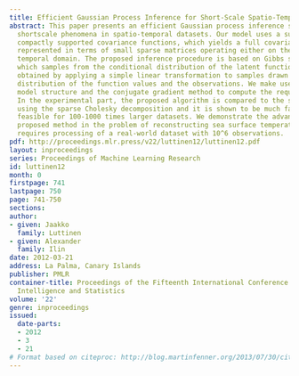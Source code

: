 ```yaml
---
title: Efficient Gaussian Process Inference for Short-Scale Spatio-Temporal Modeling
abstract: This paper presents an efficient Gaussian process inference scheme for modeling
  shortscale phenomena in spatio-temporal datasets. Our model uses a sum of separable,
  compactly supported covariance functions, which yields a full covariance matrix
  represented in terms of small sparse matrices operating either on the spatial or
  temporal domain. The proposed inference procedure is based on Gibbs sampling, in
  which samples from the conditional distribution of the latent function values are
  obtained by applying a simple linear transformation to samples drawn from the joint
  distribution of the function values and the observations. We make use of the proposed
  model structure and the conjugate gradient method to compute the required transformation.
  In the experimental part, the proposed algorithm is compared to the standard approach
  using the sparse Cholesky decomposition and it is shown to be much faster and computationally
  feasible for 100-1000 times larger datasets. We demonstrate the advantages of the
  proposed method in the problem of reconstructing sea surface temperature, which
  requires processing of a real-world dataset with 10^6 observations.
pdf: http://proceedings.mlr.press/v22/luttinen12/luttinen12.pdf
layout: inproceedings
series: Proceedings of Machine Learning Research
id: luttinen12
month: 0
firstpage: 741
lastpage: 750
page: 741-750
sections: 
author:
- given: Jaakko
  family: Luttinen
- given: Alexander
  family: Ilin
date: 2012-03-21
address: La Palma, Canary Islands
publisher: PMLR
container-title: Proceedings of the Fifteenth International Conference on Artificial
  Intelligence and Statistics
volume: '22'
genre: inproceedings
issued:
  date-parts:
  - 2012
  - 3
  - 21
# Format based on citeproc: http://blog.martinfenner.org/2013/07/30/citeproc-yaml-for-bibliographies/
---
```

